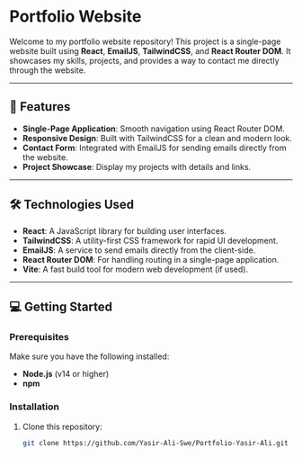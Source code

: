 # Portfolio Website

Welcome to my portfolio website repository! This project is a single-page website built using **React**, **EmailJS**, **TailwindCSS**, and **React Router DOM**. It showcases my skills, projects, and provides a way to contact me directly through the website.

---

## 🚀 Features

- **Single-Page Application**: Smooth navigation using React Router DOM.
- **Responsive Design**: Built with TailwindCSS for a clean and modern look.
- **Contact Form**: Integrated with EmailJS for sending emails directly from the website.
- **Project Showcase**: Display my projects with details and links.

---

## 🛠️ Technologies Used

- **React**: A JavaScript library for building user interfaces.
- **TailwindCSS**: A utility-first CSS framework for rapid UI development.
- **EmailJS**: A service to send emails directly from the client-side.
- **React Router DOM**: For handling routing in a single-page application.
- **Vite**: A fast build tool for modern web development (if used).

---

## 💻 Getting Started

### Prerequisites

Make sure you have the following installed:

- **Node.js** (v14 or higher)
- **npm** 

### Installation

1. Clone this repository:

   ```bash
   git clone https://github.com/Yasir-Ali-Swe/Portfolio-Yasir-Ali.git
